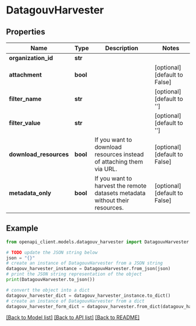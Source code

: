 # DatagouvHarvester


## Properties

Name | Type | Description | Notes
------------ | ------------- | ------------- | -------------
**organization_id** | **str** |  | 
**attachment** | **bool** |  | [optional] [default to False]
**filter_name** | **str** |  | [optional] [default to '']
**filter_value** | **str** |  | [optional] [default to '']
**download_resources** | **bool** | If you want to download resources instead of attaching them via URL. | [optional] [default to False]
**metadata_only** | **bool** | If you want to harvest the remote datasets metadata without their resources. | [optional] [default to False]

## Example

```python
from openapi_client.models.datagouv_harvester import DatagouvHarvester

# TODO update the JSON string below
json = "{}"
# create an instance of DatagouvHarvester from a JSON string
datagouv_harvester_instance = DatagouvHarvester.from_json(json)
# print the JSON string representation of the object
print(DatagouvHarvester.to_json())

# convert the object into a dict
datagouv_harvester_dict = datagouv_harvester_instance.to_dict()
# create an instance of DatagouvHarvester from a dict
datagouv_harvester_form_dict = datagouv_harvester.from_dict(datagouv_harvester_dict)
```
[[Back to Model list]](../README.md#documentation-for-models) [[Back to API list]](../README.md#documentation-for-api-endpoints) [[Back to README]](../README.md)


